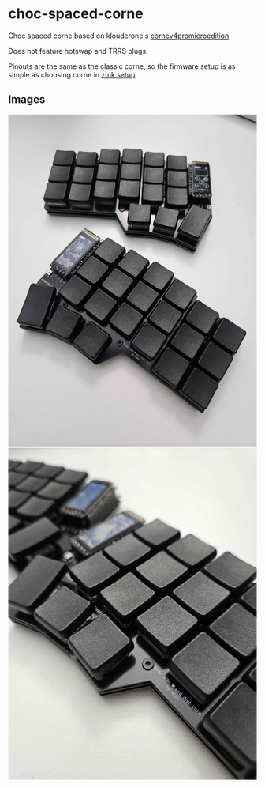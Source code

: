 # choc-spaced-corne
Choc spaced corne based on klouderone's [cornev4promicroedition](https://github.com/klouderone/cornev4promicroedition)

Does not feature hotswap and TRRS plugs.

Pinouts are the same as the classic corne, so the firmware setup is as simple as choosing corne in [zmk setup](https://zmk.dev/docs/user-setup).

## Images
![image](./images/corne-image-1.jpg)
![image](./images/corne-image-2.jpg)
